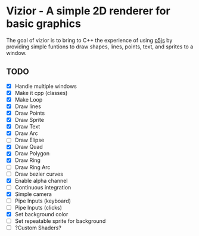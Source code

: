 # Vizior - A simple 2D renderer for basic graphics

The goal of vizior is to bring to C++ the experience of using [p5js](https://p5js.org/) by providing simple funtions to draw shapes, lines, points, text, and sprites to a window.

## TODO

 - [x] Handle multiple windows
 - [x] Make it cpp  (classes)
 - [x] Make Loop
 - [x] Draw lines
 - [x] Draw Points
 - [x] Draw Sprite
 - [x] Draw Text
 - [x] Draw Arc
 - [ ] Draw Elipse
 - [x] Draw Quad
 - [x] Draw Polygon
 - [x] Draw Ring
 - [ ] Draw Ring Arc
 - [ ] Draw bezier curves
 - [x] Enable alpha channel
 - [ ] Continuous integration
 - [x] Simple camera
 - [ ] Pipe Inputs (keyboard)
 - [ ] Pipe Inputs (clicks)
 - [x] Set background color
 - [ ] Set repeatable sprite for background
 - [ ] ?Custom Shaders?